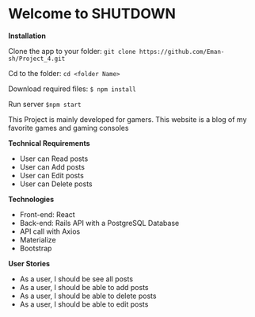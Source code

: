 # Welcome to SHUTDOWN 
**Installation**

Clone the app to your folder:
``` git clone https://github.com/Eman-sh/Project_4.git ```

Cd to the folder:
```cd <folder Name>```

Download required files:
```$ npm install```

Run server
```$npm start```

This Project is mainly developed for gamers. This website is a blog of my favorite games and gaming consoles  

**Technical Requirements**
* User can Read posts
* User can Add  posts
* User can Edit posts
* User can Delete posts

**Technologies**
* Front-end: React
* Back-end: Rails API with a PostgreSQL Database
* API call with Axios 
* Materialize
* Bootstrap

**User Stories**
* As a user, I should be see all posts
* As a user, I should be able to add posts
* As a user, I should be able to delete posts 
* As a user, I should be able to edit posts 


